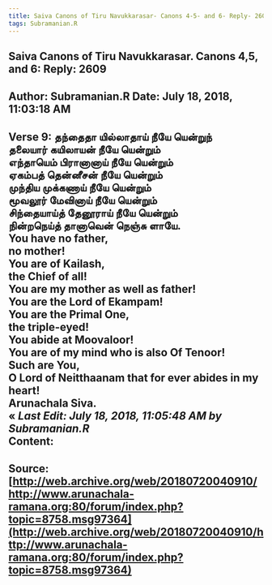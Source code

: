 ```yaml
--- 
title: Saiva Canons of Tiru Navukkarasar- Canons 4-5- and 6- Reply- 2609   
tags: Subramanian.R  
---  
```

##  Saiva Canons of Tiru Navukkarasar. Canons 4,5, and 6: Reply: 2609  
Author: Subramanian.R       Date: July 18, 2018, 11:03:18 AM  
---  
Verse 9: தந்தைதா யில்லாதாய் நீயே யென்றுந்   
 தலையார் கயிலாயன் நீயே யென்றும்   
எந்தாயெம் பிரானானாய் நீயே யென்றும்   
 ஏகம்பத் தென்னீசன் நீயே யென்றும்   
முந்திய முக்கணாய் நீயே யென்றும்   
 மூவலூர் மேவினாய் நீயே யென்றும்   
சிந்தையாய்த் தேனூராய் நீயே யென்றும்   
 நின்றநெய்த் தானாவென் நெஞ்சு ளாயே.   
You have no father,   
no mother!   
You are of Kailash,   
the Chief of all!   
You are my mother as well as father!   
You are the Lord of Ekampam!   
You are the Primal One,   
the triple-eyed!   
You abide at Moovaloor!   
You are of my mind who is also Of Tenoor!   
Such are You,   
O Lord of Neitthaanam that for ever abides in my heart!   
Arunachala Siva.  
« _Last Edit: July 18, 2018, 11:05:48 AM by Subramanian.R_  
Content:
 ---  
Source:[http://web.archive.org/web/20180720040910/http://www.arunachala-ramana.org:80/forum/index.php?topic=8758.msg97364](http://web.archive.org/web/20180720040910/http://www.arunachala-ramana.org:80/forum/index.php?topic=8758.msg97364)   
---  

